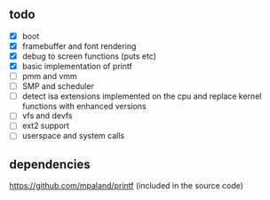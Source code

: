 ## todo
- [X] boot
- [x] framebuffer and font rendering
- [X] debug to screen functions (puts etc)
- [X] basic implementation of printf
- [ ] pmm and vmm
- [ ] SMP and scheduler
- [ ] detect isa extensions implemented on the cpu and replace kernel functions with enhanced versions
- [ ] vfs and devfs
- [ ] ext2 support
- [ ] userspace and system calls

## dependencies
https://github.com/mpaland/printf (included in the source code) <br>